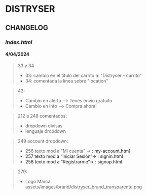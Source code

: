 # DISTRYSER 

## CHANGELOG

### ***index.html***
#### 4/04/2024

> 33 y 34
>   - 33: cambio en el título del carrito a: "Distryser - carrito"
>   - 34: comentada la línea sobre "location"

> 43: 
>   - Cambio en alerta --> Tenés envío gratuito
>   - Cambio en info --> Compra ahora! 


> 212 a 248 comentados:
>   - dropdown divisas
>   - lenguaje dropdown



> 249 account dropdown:
>   - 256 texto mod a “Mi cuenta” → <a>: my-account.html
>   - 257 texto mod a “Iniciar Sesión”→ <a>: signin.html
>   - 258 texto mod a “Registrarme”→ <a>: signup.html


> 279:
>   - Logo Marca: assets/images/brand/distryser_brand_transparente.png

